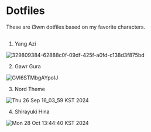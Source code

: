 # Dotfiles
These are i3wm dotfiles based on my favorite characters.

##

1. Yang Azi

![329809384-62888c0f-09df-425f-a0fd-c138d3f875bd](https://github.com/user-attachments/assets/aa3679d7-b50b-4c54-9085-942fb587c1c9)
 
2. Gawr Gura

![GVl6STMbgAYpoIJ](https://github.com/user-attachments/assets/d9627569-791e-4462-bfe7-08a445e282fb)

3. Nord Theme

![Thu 26 Sep 16_03_59 KST 2024](https://github.com/user-attachments/assets/c66287db-7beb-4e4f-a9e6-b4ec581ceb1b)

4. Shirayuki Hina

![Mon 28 Oct 13:44:40 KST 2024](https://github.com/user-attachments/assets/390bfd88-be2e-429d-b440-264463c7c75f)
